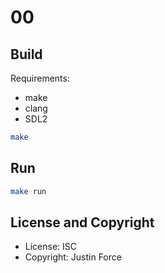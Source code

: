 # 00

## Build

Requirements:

- make
- clang
- SDL2

```sh
make
```

## Run

```sh
make run
```

## License and Copyright

- License: ISC
- Copyright: Justin Force
